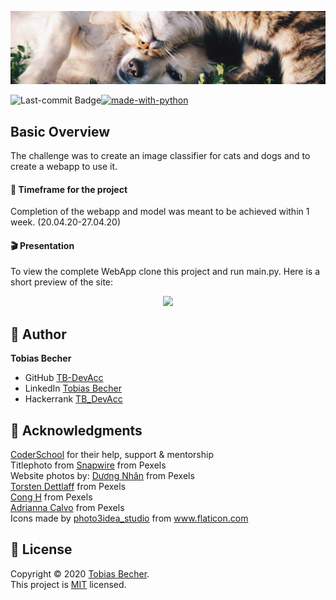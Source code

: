 <p align="center">
    <img src="static/images/cNd_banner.png" witdh="100%">
<p>

[![made-with-python](https://img.shields.io/badge/Made%20with-Python-1f425f.svg)](https://www.python.org/)
<img align="left" src="https://img.shields.io/github/last-commit/TB-DevAcc/DL-catsNdogs" alt="Last-commit Badge">

## Basic Overview

The challenge was to create an image classifier for cats and dogs and to create a webapp to use it. 

#### :date: Timeframe for the project
Completion of the webapp and model was meant to be achieved within 1 week. (20.04.20-27.04.20)

#### :clapper: Presentation

To view the complete WebApp clone this project and run main.py. Here is a short preview of the site:

<p align="center">
    <img src="media/main_singalong.png" witdh="70%">
<p>

## :boy: Author

**Tobias Becher**
- GitHub [TB-DevAcc](https://github.com/TB-DevAcc/)
- LinkedIn [Tobias Becher](https://www.linkedin.com/in/tobias-becher-b34341197)
- Hackerrank [TB_DevAcc](https://www.hackerrank.com/TB_DevAcc)

## :pray: Acknowledgments

[CoderSchool](https://www.coderschool.vn/en/) for their help, support & mentorship <br>
Titlephoto from [Snapwire](https://www.pexels.com/@snapwire) from Pexels <br>
Website photos by:
[Dương Nhân](https://www.pexels.com/@d-ng-nhan-324384) from Pexels <br>
[Torsten Dettlaff](https://www.pexels.com/@tdcat) from Pexels <br>
[Cong H](https://www.pexels.com/@cong-h-613161) from Pexels <br>
[Adrianna Calvo](https://www.pexels.com/@adriannaca) from Pexels <br>
Icons made by <a href="https://www.flaticon.com/authors/photo3idea-studio" title="photo3idea_studio">photo3idea_studio</a> from <a href="https://www.flaticon.com/" title="Flaticon">www.flaticon.com</a> <br>

## 📝 License

Copyright © 2020 [Tobias Becher](https://github.com/TB-DevAcc). <br/>
This project is [MIT](https://github.com/kefranabg/readme-md-generator/blob/master/LICENSE) licensed.
